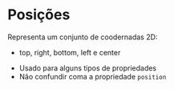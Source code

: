 # Posições

<position>

Representa um conjunto de coodernadas 2D:

- top, right, bottom, left e center

* Usado para alguns tipos de propriedades
* Não confundir coma a propriedade `position`
